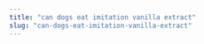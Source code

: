 ```yaml
---
title: "can dogs eat imitation vanilla extract"
slug: "can-dogs-eat-imitation-vanilla-extract"
---
```


